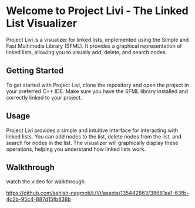 # Welcome to Project Livi - The Linked List Visualizer

Project Livi is a visualizer for linked lists, implemented using the Simple and Fast Multimedia Library (SFML). It provides a graphical representation of linked lists, allowing you to visually add, delete, and search nodes.

## Getting Started

To get started with Project Livi, clone the repository and open the project in your preferred C++ IDE. Make sure you have the SFML library installed and correctly linked to your project.

## Usage

Project Livi provides a simple and intuitive interface for interacting with linked lists. You can add nodes to the list, delete nodes from the list, and search for nodes in the list. The visualizer will graphically display these operations, helping you understand how linked lists work.

## Walkthrough
watch the video for walkthrough

https://github.com/ashish-nagmoti/LiVi/assets/135442863/38661aa1-63fb-4c2b-95c4-887d15fb838b

